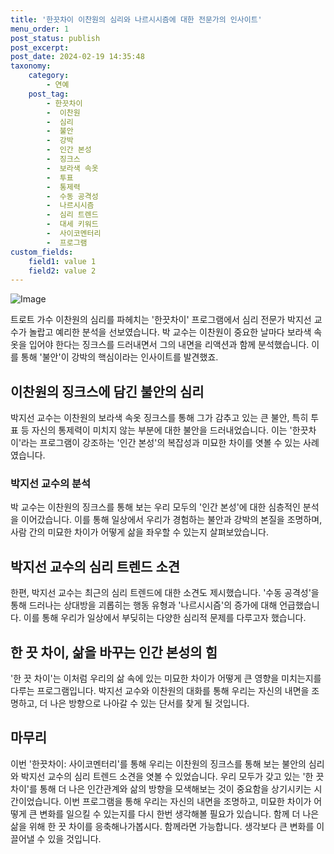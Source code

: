```yaml
---
title: '한끗차이 이찬원의 심리와 나르시시즘에 대한 전문가의 인사이트'
menu_order: 1
post_status: publish
post_excerpt: 
post_date: 2024-02-19 14:35:48
taxonomy:
    category:
        - 연예
    post_tag:
        - 한끗차이
        -  이찬원
        -  심리
        -  불안
        -  강박
        -  인간 본성
        -  징크스
        -  보라색 속옷
        -  투표
        -  통제력
        -  수동 공격성
        -  나르시시즘
        -  심리 트렌드
        -  대세 키워드
        -  사이코멘터리
        -  프로그램
custom_fields:
    field1: value 1
    field2: value 2
---
```


![Image](https://mimgnews.pstatic.net/image/076/2024/02/13/2024021301000842900112751_20240213150911444.jpg?type=w540)

트로트 가수 이찬원의 심리를 파헤치는 '한끗차이' 프로그램에서 심리 전문가 박지선 교수가 놀랍고 예리한 분석을 선보였습니다. 박 교수는 이찬원이 중요한 날마다 보라색 속옷을 입어야 한다는 징크스를 드러내면서 그의 내면을 리액션과 함께 분석했습니다. 이를 통해 '불안'이 강박의 핵심이라는 인사이트를 발견했죠.
## 이찬원의 징크스에 담긴 불안의 심리
박지선 교수는 이찬원의 보라색 속옷 징크스를 통해 그가 감추고 있는 큰 불안, 특히 투표 등 자신의 통제력이 미치지 않는 부분에 대한 불안을 드러내었습니다. 이는 '한끗차이'라는 프로그램이 강조하는 '인간 본성'의 복잡성과 미묘한 차이를 엿볼 수 있는 사례였습니다.
### 박지선 교수의 분석
박 교수는 이찬원의 징크스를 통해 보는 우리 모두의 '인간 본성'에 대한 심층적인 분석을 이어갔습니다. 이를 통해 일상에서 우리가 경험하는 불안과 강박의 본질을 조명하며, 사람 간의 미묘한 차이가 어떻게 삶을 좌우할 수 있는지 살펴보았습니다.
## 박지선 교수의 심리 트렌드 소견
한편, 박지선 교수는 최근의 심리 트렌드에 대한 소견도 제시했습니다. '수동 공격성'을 통해 드러나는 상대방을 괴롭히는 행동 유형과 '나르시시즘'의 증가에 대해 언급했습니다. 이를 통해 우리가 일상에서 부딪히는 다양한 심리적 문제를 다루고자 했습니다.
## 한 끗 차이, 삶을 바꾸는 인간 본성의 힘
'한 끗 차이'는 이처럼 우리의 삶 속에 있는 미묘한 차이가 어떻게 큰 영향을 미치는지를 다루는 프로그램입니다. 박지선 교수와 이찬원의 대화를 통해 우리는 자신의 내면을 조명하고, 더 나은 방향으로 나아갈 수 있는 단서를 찾게 될 것입니다.
## 마무리
이번 '한끗차이: 사이코멘터리'를 통해 우리는 이찬원의 징크스를 통해 보는 불안의 심리와 박지선 교수의 심리 트렌드 소견을 엿볼 수 있었습니다. 우리 모두가 갖고 있는 '한 끗 차이'를 통해 더 나은 인간관계와 삶의 방향을 모색해보는 것이 중요함을 상기시키는 시간이었습니다. 이번 프로그램을 통해 우리는 자신의 내면을 조명하고, 미묘한 차이가 어떻게 큰 변화를 일으킬 수 있는지를 다시 한번 생각해볼 필요가 있습니다. 함께 더 나은 삶을 위해 한 끗 차이를 응축해나가봅시다. 함께라면 가능합니다. 생각보다 큰 변화를 이끌어낼 수 있을 것입니다.
